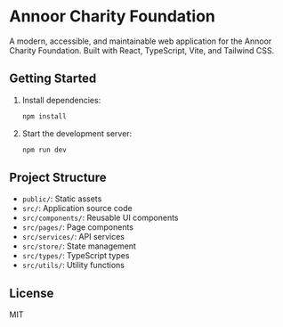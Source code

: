 # Annoor Charity Foundation

A modern, accessible, and maintainable web application for the Annoor Charity Foundation. Built with React, TypeScript, Vite, and Tailwind CSS.

## Getting Started

1. Install dependencies:
   ```bash
   npm install
   ```
2. Start the development server:
   ```bash
   npm run dev
   ```

## Project Structure

- `public/`: Static assets
- `src/`: Application source code
- `src/components/`: Reusable UI components
- `src/pages/`: Page components
- `src/services/`: API services
- `src/store/`: State management
- `src/types/`: TypeScript types
- `src/utils/`: Utility functions

## License

MIT

